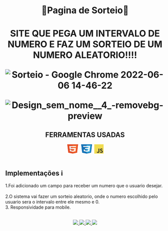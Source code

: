 # <div align="center">📌Pagina de Sorteio📌 </div>
<h1 align="center">SITE QUE PEGA UM INTERVALO DE NUMERO E FAZ UM SORTEIO DE UM NUMERO ALEATORIO!!!!


![Sorteio - Google Chrome 2022-06-06 14-46-22](https://user-images.githubusercontent.com/97768716/172216626-459a6fc9-6882-45b5-ad6c-116f49a941e1.gif)

![Design_sem_nome__4_-removebg-preview](https://user-images.githubusercontent.com/97768716/172218522-8be01509-1f91-4f0c-a432-fe80692a6095.png)


<h2 align="center"> FERRAMENTAS USADAS </h2>

<div align="center" style="display: inline_block">
  <img align="center" alt="GSF-HTML" height="30" width="40" src="https://raw.githubusercontent.com/devicons/devicon/master/icons/html5/html5-original.svg">
  <img align="center" alt="GSF-CSS" height="30" width="40" src="https://raw.githubusercontent.com/devicons/devicon/master/icons/css3/css3-original.svg">
  <img align="center" alt="GSF-JS" height="30" width"40" src="https://raw.githubusercontent.com/devicons/devicon/master/icons/javascript/javascript-original.svg">
 
</div>
<br>
  
## Implementações :information_source:
1.Foi adicionado um campo para receber um numero que o usuario desejar.
<br>  
2.O sistema vai fazer um sorteio aleatorio, onde o numero escolhido pelo usuario sera o intervalo entre ele mesmo e 0.
<br> 
3. Responsividade para mobile.


<div align="center" style="display:inline_block"> <br> 
  
  <a href="https://www.instagram.com/gabriel_furtado2002/" target="_blank">
    <img src="https://img.shields.io/badge/-Instagram-%23E4405F?style=for-the-badge&logo=instagram&logoColor=white" 
  </a>
 	
 <a href="https://discord.gg/wagxzStdcR" target="_blank">
   <img src="https://img.shields.io/badge/Discord-7289DA?style=for-the-badge&logo=discord&logoColor=white" 
  </a>
  
  <a href = "mailto:gs294860@gmail.com" target="_blank">
    <img src="https://img.shields.io/badge/-Gmail-%23333?style=for-the-badge&logo=gmail&logoColor=white" 
  </a>
  
  <a href="https://www.linkedin.com/in/gabriel-furtado-847aa7225/" target="_blank">
    <img src="https://img.shields.io/badge/-LinkedIn-%230077B5?style=for-the-badge&logo=linkedin&logoColor=white">
  </a> 
  
  </div>



